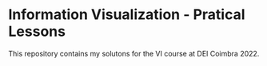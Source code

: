 # Information Visualization - Pratical Lessons

This repository contains my solutons for the VI course at DEI Coimbra 2022.
